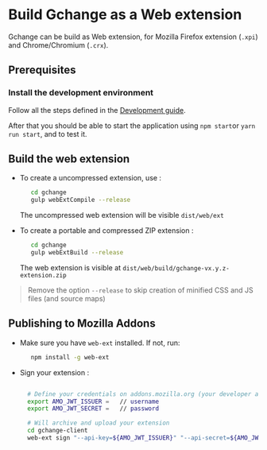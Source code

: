 # Build Gchange as a Web extension

Gchange can be build as Web extension, for Mozilla Firefox extension (`.xpi`) and Chrome/Chromium (`.crx`).

## Prerequisites

### Install the development environment

Follow all the steps defined in the [Development guide](./development_guide.md).

After that you should be able to start the application using `npm start`or `yarn run start`, and to test it.

## Build the web extension

- To create a uncompressed extension, use :
  ```bash
     cd gchange
     gulp webExtCompile --release
  ```
  
  The uncompressed web extension will be visible `dist/web/ext`
  
- To create a portable and compressed ZIP extension : 
  ```bash
     cd gchange
     gulp webExtBuild --release
  ```
  
  The web extension is visible at `dist/web/build/gchange-vx.y.z-extension.zip`

> Remove the option `--release` to skip creation of minified CSS and JS files (and source maps)

## Publishing to Mozilla Addons 

- Make sure you have `web-ext` installed. If not, run:
  ```bash
     npm install -g web-ext
  ```
  
- Sign your extension :
  ```bash
  
    # Define your credentials on addons.mozilla.org (your developer account)
    export AMO_JWT_ISSUER =   // username
    export AMO_JWT_SECRET =   // password
  
    # Will archive and upload your extension 
    cd gchange-client
    web-ext sign "--api-key=${AMO_JWT_ISSUER}" "--api-secret=${AMO_JWT_SECRET}" "--source-dir=dist/web/ext" "--artifacts-dir=${PROJECT_DIR}/dist/web/build"  --id=${WEB_EXT_ID} --channel=listed
  ``` 
